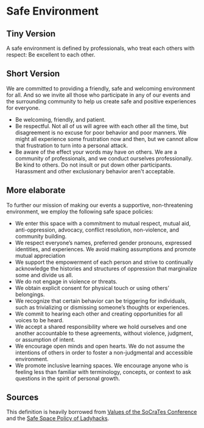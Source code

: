 # Safe Environment

## Tiny Version
A safe environment is defined by professionals, who treat each others with respect: Be excellent to each other.

## Short Version
We are committed to providing a friendly, safe and welcoming environment for all. And so we invite all those who participate in any of our events and the surrounding community to help us create safe and positive experiences for everyone.
  - Be welcoming, friendly, and patient.
  - Be respectful. Not all of us will agree with each other all the time, but disagreement is no excuse for poor behavior and poor manners. We might all experience some frustration now and then, but we cannot allow that frustration to turn into a personal attack.
  - Be aware of the effect your words may have on others. We are a community of professionals, and we conduct ourselves professionally. Be kind to others. Do not insult or put down other participants. Harassment and other exclusionary behavior aren't acceptable.

## More elaborate
To further our mission of making our events a supportive, non-threatening environment, we employ the following safe space policies:
  - We enter this space with a commitment to mutual respect, mutual aid, anti-oppression, advocacy, conflict resolution, non-violence, and community building.
  - We respect everyone’s names, preferred gender pronouns, expressed identities, and experiences. We avoid making assumptions and promote mutual appreciation
  - We support the empowerment of each person and strive to continually acknowledge the histories and structures of oppression that marginalize some and divide us all.
  - We do not engage in violence or threats.
  - We obtain explicit consent for physical touch or using others’ belongings.
  - We recognize that certain behavior can be triggering for individuals, such as trivializing or dismissing someone’s thoughts or experiences.
  - We commit to hearing each other and creating opportunities for all voices to be heard.
  - We accept a shared responsibility where we hold ourselves and one another accountable to these agreements, without violence, judgment, or assumption of intent.
  - We encourage open minds and open hearts. We do not assume the intentions of others in order to foster a non-judgmental and accessible environment.
  - We promote inclusive learning spaces. We encourage anyone who is feeling less than familiar with terminology, concepts, or context to ask questions in the spirit of personal growth.

## Sources
This definition is heavily borrowed from [Values of the SoCraTes Conference](https://www.socrates-conference.de/values.html) and the [Safe Space Policy of Ladyhacks](http://ladyhacks.org/about/safe-space-policy).
